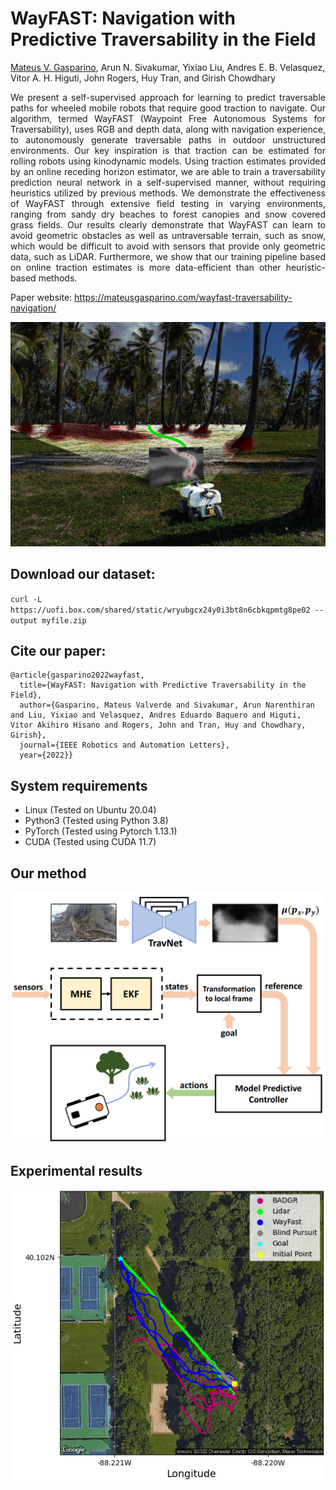 # WayFAST: Navigation with Predictive Traversability in the Field
[Mateus V. Gasparino](https://scholar.google.com/citations?user=UbtCA90AAAAJ&hl=en), Arun N. Sivakumar, Yixiao Liu, Andres E. B. Velasquez, Vitor A. H. Higuti, John Rogers, Huy Tran, and Girish Chowdhary

<p align="justify">
    We present a self-supervised approach for learning to predict traversable paths for wheeled mobile robots that require good traction to navigate. Our algorithm, termed WayFAST (Waypoint Free Autonomous Systems for Traversability), uses RGB and depth data, along with navigation experience, to autonomously generate traversable paths in outdoor unstructured environments. Our key inspiration is that traction can be estimated for rolling robots using kinodynamic models. Using traction estimates provided by an online receding horizon estimator, we are able to train a traversability prediction neural network in a self-supervised manner, without requiring heuristics utilized by previous methods. We demonstrate the effectiveness of WayFAST through extensive field testing in varying environments, ranging from sandy dry beaches to forest canopies and snow covered grass fields. Our results clearly demonstrate that WayFAST can learn to avoid geometric obstacles as well as untraversable terrain, such as snow, which would be difficult to avoid with sensors that provide only geometric data, such as LiDAR. Furthermore, we show that our training pipeline based on online traction estimates is more data-efficient than other heuristic-based methods.
</p>

Paper website: https://mateusgasparino.com/wayfast-traversability-navigation/

<img src="./images/WayFAST.jpg" width="700">

## Download our dataset:
`curl -L  https://uofi.box.com/shared/static/wryubgcx24y0i3bt8n6cbkqpmtg8pe02 --output myfile.zip`

## Cite our paper:
```
@article{gasparino2022wayfast,
  title={WayFAST: Navigation with Predictive Traversability in the Field},
  author={Gasparino, Mateus Valverde and Sivakumar, Arun Narenthiran and Liu, Yixiao and Velasquez, Andres Eduardo Baquero and Higuti, Vitor Akihiro Hisano and Rogers, John and Tran, Huy and Chowdhary, Girish},
  journal={IEEE Robotics and Automation Letters},
  year={2022}}
```

## System requirements
- Linux (Tested on Ubuntu 20.04)
- Python3 (Tested using Python 3.8) 
- PyTorch (Tested using Pytorch 1.13.1) 
- CUDA (Tested using CUDA 11.7)

## Our method

![outline](images/diagram.png)

## Experimental results

![outline](images/baselines.png)